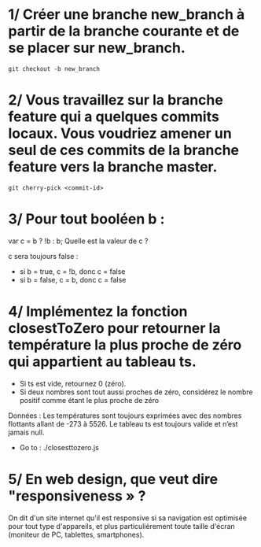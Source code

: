 # 1/ Créer une branche new_branch à partir de la branche courante et de se placer sur new_branch.

    git checkout -b new_branch

# 2/ Vous travaillez sur la branche feature qui a quelques commits locaux. Vous voudriez amener un seul de ces commits de la branche feature vers la branche master.

    git cherry-pick <commit-id>

# 3/ Pour tout booléen b :

var c = b ? !b : b;
Quelle est la valeur de c ?

c sera toujours false :  
- si b = true, c = !b, donc c = false
- si b = false, c = b, donc c = false

# 4/ Implémentez la fonction closestToZero pour retourner la température la plus proche de zéro qui appartient au tableau ts.
- Si ts est vide, retournez 0 (zéro).
- Si deux nombres sont tout aussi proches de zéro, considérez le nombre positif comme étant le plus proche de zéro

Données :
Les températures sont toujours exprimées avec des nombres flottants allant de -273 à 5526.
Le tableau ts est toujours valide et n’est jamais null.

- Go to : ./closesttozero.js

# 5/ En web design, que veut dire "responsiveness » ?

On dit d'un site internet qu'il est responsive si sa navigation est optimisée pour tout type d'appareils, et plus particulièrement toute taille d'écran (moniteur de PC, tablettes, smartphones).
